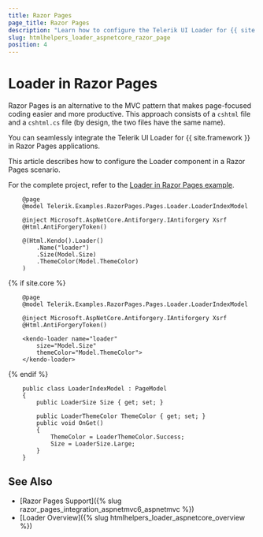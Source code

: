 ```yaml
---
title: Razor Pages
page_title: Razor Pages
description: "Learn how to configure the Telerik UI Loader for {{ site.framework }} in RazorPages scenario."
slug: htmlhelpers_loader_aspnetcore_razor_page
position: 4
---
```


# Loader in Razor Pages

Razor Pages is an alternative to the MVC pattern that makes page-focused coding easier and more productive. This approach consists of a `cshtml` file and a `cshtml.cs` file (by design, the two files have the same name). 

You can seamlessly integrate the Telerik UI Loader for {{ site.framework }} in Razor Pages applications.

This article describes how to configure the Loader component in a Razor Pages scenario.

For the complete project, refer to the [Loader in Razor Pages example](https://github.com/telerik/ui-for-aspnet-core-examples/blob/master/Telerik.Examples.RazorPages/Telerik.Examples.RazorPages/Pages/Loader/LoaderIndex.cshtml).

```tab-HtmlHelper(csthml)
    @page
	@model Telerik.Examples.RazorPages.Pages.Loader.LoaderIndexModel	

	@inject Microsoft.AspNetCore.Antiforgery.IAntiforgery Xsrf
	@Html.AntiForgeryToken()

	@(Html.Kendo().Loader()
	    .Name("loader")
	    .Size(Model.Size)
	    .ThemeColor(Model.ThemeColor)
	)
```
{% if site.core %}
```tab-TagHelper(csthml)
    @page
	@model Telerik.Examples.RazorPages.Pages.Loader.LoaderIndexModel	

	@inject Microsoft.AspNetCore.Antiforgery.IAntiforgery Xsrf
	@Html.AntiForgeryToken()

    <kendo-loader name="loader"
        size="Model.Size" 
        themeColor="Model.ThemeColor">
    </kendo-loader>
```
{% endif %}
```tab-PageModel(cshtml.cs)      
	public class LoaderIndexModel : PageModel
    {
        public LoaderSize Size { get; set; }

        public LoaderThemeColor ThemeColor { get; set; }
        public void OnGet()
        {
            ThemeColor = LoaderThemeColor.Success;
            Size = LoaderSize.Large;
        }
    }
```

## See Also

* [Razor Pages Support]({% slug razor_pages_integration_aspnetmvc6_aspnetmvc %})
* [Loader Overview]({% slug htmlhelpers_loader_aspnetcore_overview %})